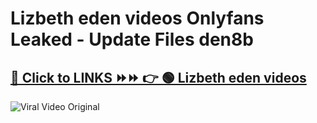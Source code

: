 
 # Lizbeth eden videos Onlyfans Leaked - Update Files den8b

## <h2><a href="https://clipsfans.com/Lizbeth_eden_videos&ref=git">🔗 Click to LINKS ⏩⏩ 👉 🟢 Lizbeth eden videos </a></h2>

<a href="https://clipsfans.com/Lizbeth_eden_videos&ref=git" rel="nofollow" data-target="animated-image.originalLink"><img src="https://i.ibb.co.com/xMMVF88/686577567.gif" alt="Viral Video Original" style="max-width: 100%; display: inline-block;" data-target="animated-image.originalImage"></a>

